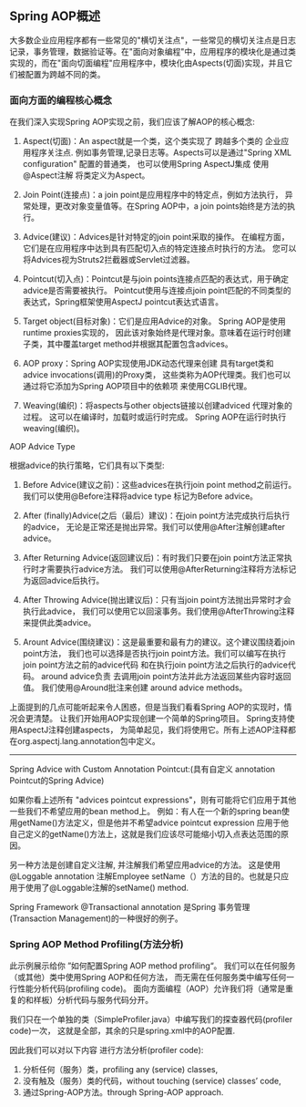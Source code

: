 ## Spring AOP概述

大多数企业应用程序都有一些常见的"横切关注点"，一些常见的横切关注点是日志记录，事务管理，数据验证等。在"面向对象编程"中，应用程序的模块化是通过类实现的，而在"面向切面编程"应用程序中，模块化由Aspects(切面)实现，并且它们被配置为跨越不同的类。

### 面向方面的编程核心概念

在我们深入实现Spring AOP实现之前，我们应该了解AOP的核心概念:

1. Aspect(切面)：An aspect就是一个类，这个类实现了 跨越多个类的 企业应用程序关注点.
例如事务管理,记录日志等。Aspects可以是通过"Spring XML configuration" 配置的普通类，
也可以使用Spring AspectJ集成 使用@Aspect注解 将类定义为Aspect。

2. Join Point(连接点)：a join point是应用程序中的特定点，例如方法执行，
异常处理，更改对象变量值等。在Spring AOP中，a join points始终是方法的执行。

3. Advice(建议)：Advices是针对特定的join point采取的操作。
在编程方面，它们是在应用程序中达到具有匹配切入点的特定连接点时执行的方法。
您可以将Advices视为Struts2拦截器或Servlet过滤器。

4. Pointcut(切入点)：Pointcut是与join points连接点匹配的表达式，用于确定advice是否需要被执行。
Pointcut使用与连接点join point匹配的不同类型的表达式，Spring框架使用AspectJ pointcut表达式语言。

5. Target object(目标对象)：它们是应用Advice的对象。 Spring AOP是使用runtime proxies实现的，
因此该对象始终是代理对象。意味着在运行时创建子类，其中覆盖target method并根据其配置包含advices。

6. AOP proxy：Spring AOP实现使用JDK动态代理来创建 具有target类和advice invocations(调用)的Proxy类，
这些类称为AOP代理类。我们也可以通过将它添加为Spring AOP项目中的依赖项 来使用CGLIB代理。

7. Weaving(编织)：将aspects与other objects链接以创建adviced 代理对象的过程。
这可以在编译时，加载时或运行时完成。 Spring AOP在运行时执行weaving(编织)。

AOP Advice Type

根据advice的执行策略，它们具有以下类型:

1. Before Advice(建议之前)：这些advices在执行join point method之前运行。
我们可以使用@Before注释将advice type 标记为Before advice。

2. After (finally)Advice(之后（最后）建议)：在join point方法完成执行后执行的advice，
无论是正常还是抛出异常。我们可以使用@After注解创建after advice。

3. After Returning Advice(返回建议后)：有时我们只要在join point方法正常执行时才需要执行advice方法。
我们可以使用@AfterReturning注释将方法标记为返回advice后执行。

4. After Throwing Advice(抛出建议后)：只有当join point方法抛出异常时才会执行此advice，
我们可以使用它以回滚事务。我们使用@AfterThrowing注释来提供此类advice。

5. Arount Advice(围绕建议)：这是最重要和最有力的建议。这个建议围绕着join point方法，
我们也可以选择是否执行join point方法。我们可以编写在执行join point方法之前的advice代码
和在执行join point方法之后执行的advice代码。
around advice负责 去调用join point方法并此方法返回某些内容时返回值。
我们使用@Around批注来创建 around advice methods。

上面提到的几点可能听起来令人困惑，但是当我们看看Spring AOP的实现时，情况会更清楚。
让我们开始用AOP实现创建一个简单的Spring项目。 Spring支持使用AspectJ注释创建aspects，
为简单起见，我们将使用它。所有上述AOP注释都在org.aspectj.lang.annotation包中定义。

-------------------------------------------------

Spring Advice with Custom Annotation Pointcut:(具有自定义 annotation Pointcut的Spring Advice)

如果你看上述所有 "advices pointcut expressions"，则有可能将它们应用于其他一些我们不希望应用的bean method上。
例如：有人在一个新的spring bean使用getName()方法定义，但是他并不希望advice pointcut expression
应用于他自己定义的getName()方法上，这就是我们应该尽可能缩小切入点表达范围的原因。

另一种方法是创建自定义注解, 并注解我们希望应用advice的方法。 这是使用@Loggable annotation
注解Employee setName（）方法的目的。也就是只应用于使用了@Loggable注解的setName() method.

Spring Framework @Transactional annotation 是Spring 事务管理(Transaction Management)的一种很好的例子。

### Spring AOP Method Profiling(方法分析)

此示例展示给你 ”如何配置Spring AOP method profiling“。 
我们可以在任何服务（或其他）类中使用Spring AOP和任何方法，
而无需在任何服务类中编写任何一行性能分析代码(profiling code)。 
面向方面编程（AOP）允许我们将（通常是重复的和样板）分析代码与服务代码分开。


我们只在一个单独的类（SimpleProfiler.java）中编写我们的探查器代码(profiler code)一次，
这就是全部，其余的只是spring.xml中的AOP配置.

因此我们可以对以下内容 进行方法分析(profiler code):

1. 分析任何（服务）类，profiling any (service) classes,
2. 没有触及（服务）类的代码，without touching (service) classes’ code,
3. 通过Spring-AOP方法。through Spring-AOP approach.


